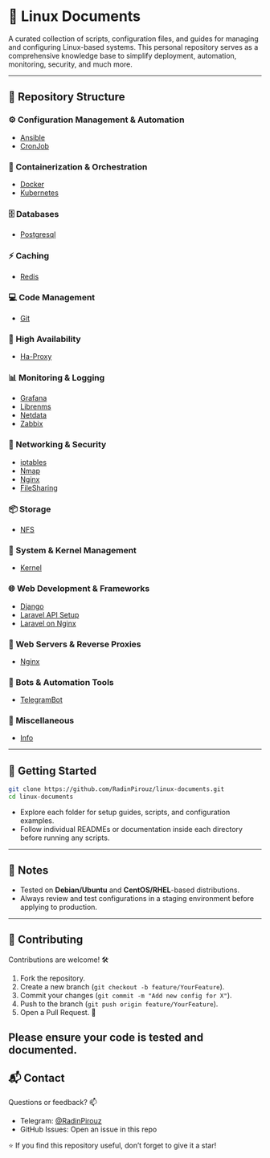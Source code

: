 # 🐧 Linux Documents

A curated collection of scripts, configuration files, and guides for managing and configuring Linux-based systems. This personal repository serves as a comprehensive knowledge base to simplify deployment, automation, monitoring, security, and much more.

---

## 📂 Repository Structure

### ⚙️ Configuration Management & Automation
- [Ansible](./Configuration%20Management%20&%20Automation/Ansible)
- [CronJob](./Configuration%20Management%20&%20Automation/CronJob)

### 🐳 Containerization & Orchestration
- [Docker](./Containerization%20&%20Orchestration/Docker)
- [Kubernetes](./Containerization%20&%20Orchestration/Kubernetes)

### 🗄️ Databases
- [Postgresql](./Databases/Postgresql)

### ⚡ Caching
- [Redis](./Caching/redis)

### 💻 Code Management
- [Git](./Code%20Management/Git)

### 🔀 High Availability
- [Ha-Proxy](./High%20Availability/Ha-Proxy)

### 📊 Monitoring & Logging
- [Grafana](./Monitoring%20&%20Logging/Grafana)
- [Librenms](./Monitoring%20&%20Logging/Librenms)
- [Netdata](./Monitoring%20&%20Logging/Netdata)
- [Zabbix](./Monitoring%20&%20Logging/Zabbix)

### 🔐 Networking & Security
- [iptables](./Security%20&%20Networking/Iptables)
- [Nmap](./Security%20&%20Networking/Nmap)
- [Nginx](./Security%20&%20Networking/Nginx)
- [FileSharing](./Security%20&%20Networking/FileSharing)

### 📦 Storage
- [NFS](./Storage/NFS)

### 🧠 System & Kernel Management
- [Kernel](./System%20&%20Kernel%20Management/Kernel)

### 🌐 Web Development & Frameworks
- [Django](./Web%20Development%20&%20Frameworks/Django)
- [Laravel API Setup](./Web%20Development%20&%20Frameworks/LaravelAPI)
- [Laravel on Nginx](./Web%20Development%20&%20Frameworks/LaravelOnNginx)

### 🔁 Web Servers & Reverse Proxies
- [Nginx](./Web%20Servers%20&%20Reverse%20Proxies/Nginx)

### 🤖 Bots & Automation Tools
- [TelegramBot](./Bots%20&%20Automation%20Tools/TelegramBot)

### 📝 Miscellaneous
- [Info](./Info)

---

## 🚀 Getting Started

```bash
git clone https://github.com/RadinPirouz/linux-documents.git
cd linux-documents
```

- Explore each folder for setup guides, scripts, and configuration examples.
- Follow individual READMEs or documentation inside each directory before running any scripts.

---

## 📌 Notes
- Tested on **Debian/Ubuntu** and **CentOS/RHEL**-based distributions.
- Always review and test configurations in a staging environment before applying to production.

---

## 🤝 Contributing

Contributions are welcome! 🛠️
1. Fork the repository.
2. Create a new branch (`git checkout -b feature/YourFeature`).
3. Commit your changes (`git commit -m "Add new config for X"`).
4. Push to the branch (`git push origin feature/YourFeature`).
5. Open a Pull Request. 🙌

Please ensure your code is tested and documented.
---

## 📬 Contact

Questions or feedback? 📫
- Telegram: [@RadinPirouz](https://t.me/RadinPirouz)
- GitHub Issues: Open an issue in this repo

⭐ If you find this repository useful, don’t forget to give it a star!
